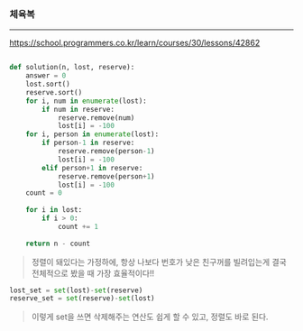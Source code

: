 ### 체육복
---

https://school.programmers.co.kr/learn/courses/30/lessons/42862

```python

def solution(n, lost, reserve):
    answer = 0
    lost.sort()
    reserve.sort()
    for i, num in enumerate(lost):
        if num in reserve:
            reserve.remove(num)
            lost[i] = -100
    for i, person in enumerate(lost):
        if person-1 in reserve:
            reserve.remove(person-1)
            lost[i] = -100
        elif person+1 in reserve:
            reserve.remove(person+1)
            lost[i] = -100
    count = 0
    
    for i in lost:
        if i > 0:
            count += 1
            
    return n - count
```
> 정렬이 돼있다는 가정하에, 항상 나보다 번호가 낮은 친구꺼를 빌려입는게 결국 전체적으로  봤을 때 가장 효율적이다!!

```python
lost_set = set(lost)-set(reserve)
reserve_set = set(reserve)-set(lost)
```
>이렇게 set을 쓰면 삭제해주는 연산도 쉽게 할 수 있고, 정렬도 바로 된다. 
